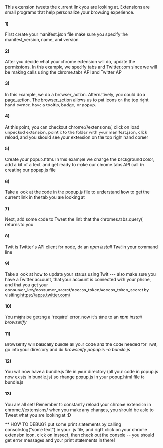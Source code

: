  
 This extension tweets the current link you are looking at. Extensions are small programs that help personalize your browsing experience.
 

#### 1) 
First create your manifest.json file make sure you specify the manifest_version, name, and version

#### 2) 
After you decide what your chrome extension will do, update the permissions. In this example, we specify tabs and Twitter.com since we will be making calls using the chrome.tabs API and Twitter API

#### 3) 
In this example, we do a browser_action. Alternatively, you could do a page_action. The browser_action allows us to put icons on the top right hand corner, have a tooltip, badge, or popup. 

#### 4) 
At this point, you can checkout chrome://extensions/, click on load unpacked
extension, point it to the folder with your manifest.json, click reload, and you
should see your extension on the top right hand corner

#### 5) 
Create your popup.html. In this example we change the background color,
add a bit of a text, and get ready to make our chrome.tabs API call by creating
our popup.js file

#### 6) 
Take a look at the code in the popup.js file to understand how to get the
current link in the tab you are looking at

#### 7) 
Next, add some code to Tweet the link that the chromes.tabs.query() returns to you

#### 8)
Twit is Twitter's API client for node, do an *npm install Twit* in your command 
line

#### 9) 
Take a look at how to update your status using Twit --- also make sure you have
a Twitter account, that your account is connected with your phone, and that you 
get your consumer_key/consumer_secret/access_token/access_token_secret by visiting
https://apps.twitter.com/

#### 10) 
You might be getting a 'require' error, now it's time to an *npm install browserify*

#### 11) 
Browserify will basically bundle all your code and the code needed for Twit,
go into your directory and do *browserify popup.js -o bundle.js*

#### 12) 
You will now have a bundle.js file in your directory (all your code in popup.js
now exists in bundle.js) so change popup.js in your popup.html file to bundle.js

#### 13) 
You are all set! Remember to constantly reload your chrome extension in
chrome://extensions/ when you make any changes, you should be able to Tweet
what you are looking at :D


** HOW TO DEBUG? put some print statements by calling console.log("some text") in your .js file,
and right click on your chrome extension icon, click on inspect, then check out the console -- you should
get error messages and your print statements in there! 


